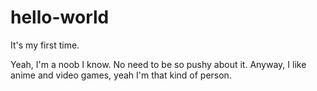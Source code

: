 # hello-world

It's my first time.

Yeah, I'm a noob I know. No need to be so pushy about it.
Anyway, I like anime and video games, yeah I'm that kind of person.
